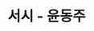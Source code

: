 ---
title:  "서시 - 윤동주"
# excerpt: "윤동주 시인의 작품 모음 - 서시"

categories: 윤동주
tags: [서시, 윤동주, 시]
# last_modified_at: 2019-04-13T08:06:00-05:00
---